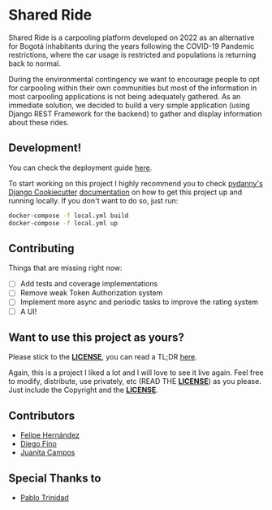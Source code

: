 # Shared Ride

Shared Ride is a carpooling platform developed on 2022 as an alternative for Bogotá inhabitants during the years following the COVID-19 Pandemic restrictions, where the car usage is restricted and populations is returning back to normal.

During the environmental contingency we want to encourage people to opt for carpooling within their own communities but most of the information in most carpooling applications is not being adequately gathered. As an immediate solution, we decided to build a very simple application (using Django REST Framework for the backend) to gather and display information about these rides. 

## Development!

You can check the deployment guide [here](https://gist.github.com/pablotrinidad/004122e721bcdc5bd9f0e535a44c7f7e).

To start working on this project I highly recommend you to check
[pydanny's](https://github.com/pydanny) [Django Cookiecutter](https://github.com/pydanny/cookiecutter-django) [documentation](https://cookiecutter-django.readthedocs.io/en/latest/developing-locally-docker.html) on how to get this project up and running locally.
If you don't want to do so, just run:

```bash
docker-compose -f local.yml build
docker-compose -f local.yml up
```

## Contributing

Things that are missing right now:

* [ ] Add tests and coverage implementations
* [ ] Remove weak Token Authorization system
* [ ] Implement more async and periodic tasks to improve the rating system
* [ ] A UI!

## Want to use this project as yours?

Please stick to the [**LICENSE**](LICENSE), you can read a TL;DR
[here](https://tldrlegal.com/license/mit-license).

Again, this is a project I liked a lot and I will love to see it live
again. Feel free to modify, distribute, use privately, etc (READ THE [**LICENSE**](LICENSE)) as
you please. Just include the Copyright and the [**LICENSE**](LICENSE).

## Contributors

- [Felipe Hernández](https://github.com/fehernandez12)
- [Diego Fino](https://github.com/kiridihos)
- [Juanita Campos](https://github.com/JuanitaCampos1505)

## Special Thanks to

- [Pablo Trinidad](https://github.com/pablotrinidad)
